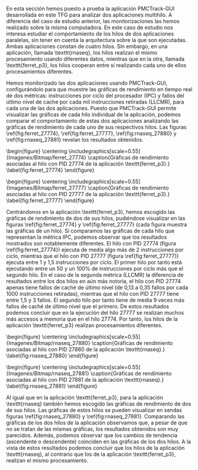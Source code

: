 En esta sección hemos puesto a prueba la aplicación PMCTrack-GUI desarrollada en este TFG para analizar dos aplicaciones multihilo. A diferencia del caso de estudio anterior, las monitorizaciones las hemos realizado sobre la misma computadora. En este caso de estudio nos interesa estudiar el comportamiento de los hilos de dos aplicaciones paralelas, sin tener en cuenta la arquitectura sobre la que son ejecutadas. Ambas aplicaciones constan de cuatro hilos. Sin embargo, en una aplicación, llamada \texttt{rnaseq}, los hilos realizan el mismo procesamiento usando diferentes datos, mientras que en la otra, llamada \texttt{ferret_p3}, los hilos cooperan entre sí realizando cada uno de ellos procesamientos diferentes.

Hemos monitorizado las dos aplicaciones usando PMCTrack-GUI, configurándolo para que muestre las gráficas de rendimiento en tiempo real de dos métricas: instrucciones por ciclo del procesador (IPC) y fallos del último nivel de cache por cada mil instrucciones retiradas (LLCMR), para cada una de las dos aplicaciones. Puesto que PMCTrack-GUI permite visualizar las gráficas de cada hilo individual de la aplicación, podemos comparar el comportamiento de estas dos aplicaciones analizando las gráficas de rendimiento de cada uno de sus respectivos hilos. Las figuras \ref{fig:ferret_27774}, \ref{fig:ferret_27777}, \ref{fig:rnaseq_27880} y \ref{fig:rnaseq_27881} revelan los resultados obtenidos.

\begin{figure}
\centering
\includegraphics[scale=0.55]{Imagenes/Bitmap/ferret_27774}
\caption{Gráficas de rendimiento asociadas al hilo con PID 27774 de la aplicación \texttt{ferret_p3}.} \label{fig:ferret_27774}
\end{figure}

\begin{figure}
\centering
\includegraphics[scale=0.55]{Imagenes/Bitmap/ferret_27777}
\caption{Gráficas de rendimiento asociadas al hilo con PID 27777 de la aplicación \texttt{ferret_p3}.} \label{fig:ferret_27777}
\end{figure}

Centrándonos en la aplicación \texttt{ferret_p3}, hemos escogido las gráficas de rendimiento de dos de sus hilos, pudiéndose visualizar en las figuras \ref{fig:ferret_27774} y \ref{fig:ferret_27777} (cada figura muestra las gráficas de un hilo). Si comparamos las gráficas de cada hilo que representan la métrica IPC, podemos observar que los resultados mostrados son notablemente diferentes. El hilo con PID 27774 (figura \ref{fig:ferret_27774}) ejecuta de media algo más de 2 instrucciones por ciclo, mientras que el hilo con PID 27777 (figura \ref{fig:ferret_27777}) ejecuta entre 1 y 1,5 instrucciones por ciclo. El primer hilo por tanto está ejecutando entre un 50 y un 100% de instrucciones por ciclo más que el segundo hilo. En el caso de la segunda métrica (LLCMR) la diferencia de resultados entre los dos hilos en aún más notoria, el hilo con PID 27774 apenas tiene fallos de caché de último nivel (de 0,13 a 0,35 fallos por cada 1000 instrucciones retiradas), mientras que el hilo con PID 27777 tiene entre 1,5 y 3 fallos. El segundo hilo por tanto tiene de media 9 veces más fallos de caché de último nivel que el primero. De estos resultados podemos concluir que en la ejecución del hilo 27777 se realizan muchos más accesos a memoria que en el hilo 27774. Por tanto, los hilos de la aplicación \texttt{ferret_p3} realizan procesamientos diferentes.

\begin{figure}
\centering
\includegraphics[scale=0.55]{Imagenes/Bitmap/rnaseq_27880}
\caption{Gráficas de rendimiento asociadas al hilo con PID 27880 de la aplicación \texttt{rnaseq}.} \label{fig:rnaseq_27880}
\end{figure}

\begin{figure}
\centering
\includegraphics[scale=0.55]{Imagenes/Bitmap/rnaseq_27881}
\caption{Gráficas de rendimiento asociadas al hilo con PID 27881 de la aplicación \texttt{rnaseq}.} \label{fig:rnaseq_27881}
\end{figure}

Al igual que en la aplicación \texttt{ferret_p3}, para la aplicación \texttt{rnaseq} también hemos escogido las gráficas de rendimiento de dos de sus hilos. Las gráficas de estos hilos se pueden visualizar en sendas figuras \ref{fig:rnaseq_27880} y \ref{fig:rnaseq_27881}. Comparando las gráficas de los dos hilos de la aplicación observamos que, a pesar de que no se tratan de las mismas gráficas, los resultados obtenidos son muy parecidos. Además, podemos observar que los cambios de tendencia (ascendente o descendente) coinciden en las gráficas de los dos hilos. A la vista de estos resultados podemos concluir que los hilos de la aplicación \texttt{rnaseq}, al contrario que los de la aplicación \texttt{ferret_p3}, realizan el mismo procesamiento.
